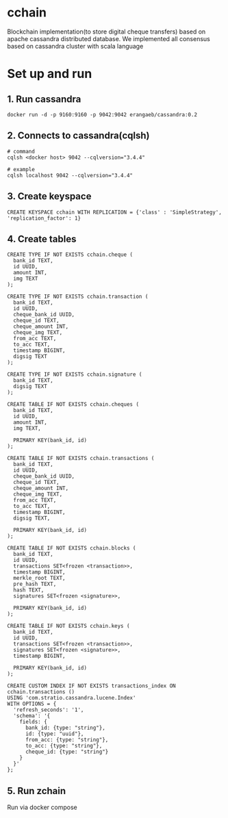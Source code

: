 # cchain

Blockchain implementation(to store digital cheque transfers) based on apache cassandra distributed database. We implemented all consensus 
based on cassandra cluster with scala language

# Set up and run

## 1. Run cassandra 

```
docker run -d -p 9160:9160 -p 9042:9042 erangaeb/cassandra:0.2
```

## 2. Connects to cassandra(cqlsh) 

```
# command
cqlsh <docker host> 9042 --cqlversion="3.4.4"

# example
cqlsh localhost 9042 --cqlversion="3.4.4"
```

## 3. Create keyspace

```
CREATE KEYSPACE cchain WITH REPLICATION = {'class' : 'SimpleStrategy', 'replication_factor': 1}
```

## 4. Create tables

```
CREATE TYPE IF NOT EXISTS cchain.cheque (
  bank_id TEXT,
  id UUID,
  amount INT,
  img TEXT
);

CREATE TYPE IF NOT EXISTS cchain.transaction (
  bank_id TEXT,
  id UUID,
  cheque_bank_id UUID,
  cheque_id TEXT,
  cheque_amount INT,
  cheque_img TEXT,
  from_acc TEXT,
  to_acc TEXT,
  timestamp BIGINT,
  digsig TEXT
);

CREATE TYPE IF NOT EXISTS cchain.signature (
  bank_id TEXT,
  digsig TEXT
);

CREATE TABLE IF NOT EXISTS cchain.cheques (
  bank_id TEXT,
  id UUID,
  amount INT,
  img TEXT,

  PRIMARY KEY(bank_id, id)
);

CREATE TABLE IF NOT EXISTS cchain.transactions (
  bank_id TEXT,
  id UUID,
  cheque_bank_id UUID,
  cheque_id TEXT,
  cheque_amount INT,
  cheque_img TEXT,
  from_acc TEXT,
  to_acc TEXT,
  timestamp BIGINT,
  digsig TEXT,

  PRIMARY KEY(bank_id, id)
);

CREATE TABLE IF NOT EXISTS cchain.blocks (
  bank_id TEXT,
  id UUID,
  transactions SET<frozen <transaction>>,
  timestamp BIGINT,
  merkle_root TEXT,
  pre_hash TEXT,
  hash TEXT,
  signatures SET<frozen <signature>>,

  PRIMARY KEY(bank_id, id)
);

CREATE TABLE IF NOT EXISTS cchain.keys (
  bank_id TEXT,
  id UUID,
  transactions SET<frozen <transaction>>,
  signatures SET<frozen <signature>>,
  timestamp BIGINT,

  PRIMARY KEY(bank_id, id)
);

CREATE CUSTOM INDEX IF NOT EXISTS transactions_index ON cchain.transactions ()
USING 'com.stratio.cassandra.lucene.Index'
WITH OPTIONS = {
  'refresh_seconds': '1',
  'schema': '{
    fields: {
      bank_id: {type: "string"},
      id: {type: "uuid"},
      from_acc: {type: "string"},
      to_acc: {type: "string"},
      cheque_id: {type: "string"}
    }
  }'
};
```

## 5. Run zchain

Run via docker compose


